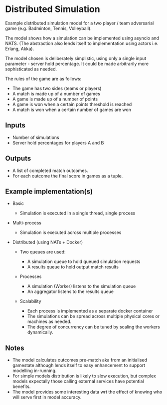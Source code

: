 # Distributed Simulation

Example distributed simulation model for a two player / team adversarial game (e.g. Badminton, Tennis, Volleyball).

The model shows how a simulation can be implemented using asyncio and NATS.  (The abstraction also lends itself to 
implementation using actors i.e. Erlang, Akka).

The model chosen is deliberately simplistic, using only a single input parameter - server hold percentage.  It could be
made arbitrarily more sophisticated as needed.

The rules of the game are as follows:
* The game has two sides (teams or players)
* A match is made up of a number of games
* A game is made up of a number of points
* A game is won when a certain points threshold is reached
* A match is won when a certain number of games are won

## Inputs
* Number of simulations
* Server hold percentages for players A and B

## Outputs
* A list of completed match outcomes.
* For each outcome the final score in games as a tuple.

## Example implementation(s)
* Basic
    * Simulation is executed in a single thread, single process
* Multi-process
    * Simulation is executed across multiple processes
* Distributed (using NATs + Docker)
      
    * Two queues are used:
        * A simulation queue to hold queued simulation requests
        * A results queue to hold output match results
        
    * Processes
        * A simulation (Worker) listens to the simulation queue
        * An aggregator listens to the results queue
        
     * Scalability
        * Each process is implemented as a separate docker container
        * The simulations can be spread across multiple physical cores or machines as needed.
        * The degree of concurrency can be tuned by scaling the workers dynamically.
    
## Notes

* The model calculates outcomes pre-match aka from an initialised gamestate although lends itself to easy enhancement to 
support modelling in-running.
* For simple models distribution is likely to slow execution, but complex models expectally those calling external 
services have potential benefits.
* The model provides some interesting data wrt the effect of knowing who will serve first in model accuracy.